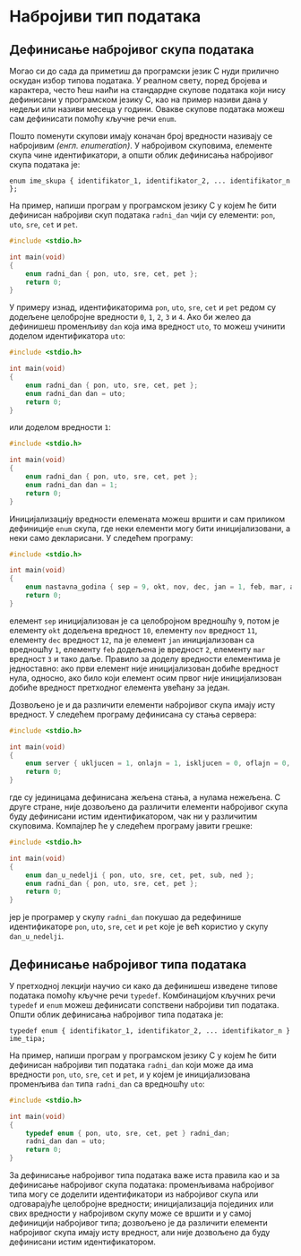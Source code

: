# Набројиви тип података

## Дефинисање набројивог скупа података

Могао си до сада да приметиш да програмски језик C нуди прилично оскудан
избор типова података. У реалном свету, поред бројева и карактера, често ћеш
наићи на стандардне скупове података који нису дефинисани у програмском језику
C, као на пример називи дана у недељи или називи месеца у години. Овакве
скупове података можеш сам дефинисати помоћу кључне речи `enum`.

Пошто поменути скупови имају коначан број вредности називају се набројивим
*(енгл. enumeration)*. У набројивом скуповима, елементе скупа чине
идентификатори, а општи облик дефинисања набројивог скупа података је:

```text
enum ime_skupa { identifikator_1, identifikator_2, ... identifikator_n };
```

На пример, напиши програм у програмском језику C у којем ће бити дефинисан
набројиви скуп података `radni_dan` чији су елементи: `pon`, `uto`, `sre`,
`cet` и `pet`.

```c
#include <stdio.h>

int main(void)
{
    enum radni_dan { pon, uto, sre, cet, pet };
    return 0;
}
```

У примеру изнад, идентификаторима `pon`, `uto`, `sre`, `cet` и `pet` редом су
додељене целобројне вредности `0`, `1`, `2`, `3` и `4`. Ако би желео да
дефинишеш променљиву `dan` која има вредност `uto`, то можеш учинити доделом
идентификатора `uto`:

```c
#include <stdio.h>

int main(void)
{
    enum radni_dan { pon, uto, sre, cet, pet };
    enum radni_dan dan = uto;
    return 0;
}
```

или доделом вредности `1`:

```c
#include <stdio.h>

int main(void)
{
    enum radni_dan { pon, uto, sre, cet, pet };
    enum radni_dan dan = 1;
    return 0;
}
```

Иницијализацију вредности елемената можеш вршити и сам приликом дефиниције
`enum` скупа, где неки елементи могу бити иницијализовани, а неки само
декларисани. У следећем програму:

```c
#include <stdio.h>

int main(void)
{
    enum nastavna_godina { sep = 9, okt, nov, dec, jan = 1, feb, mar, apr, maj, jun };
    return 0;
}
```

елемент `sep` иницијализован је са целобројном вредношћу `9`, потом је елементу
`okt` додељена вредност `10`, елементу `nov` вредност `11`, елементу `dec`
вредност `12`, па је елемент `jan` иницијализован са вредношћу `1`, елементу
`feb` додељена је вредност `2`, елементу `mar` вредност `3` и тако даље.
Правило за доделу вредности елементима је једноставно: ако први елемент није
иницијализован добиће вредност нула, односно, ако било који елемент осим првог
није иницијализован добиће вредност претходног елемента увећану за један.

Дозвољено је и да различити елементи набројивог скупа имају исту вредност. У
следећем програму дефинисана су стања сервера:

```c
#include <stdio.h>

int main(void)
{
    enum server { ukljucen = 1, onlajn = 1, iskljucen = 0, oflajn = 0, greska = 0 };
    return 0;
}
```

где су јединицама дефинисана жељена стања, а нулама нежељена. С друге стране,
није дозвољено да различити елементи набројивог скупа буду дефинисани истим
идентификатором, чак ни у различитим скуповима. Компајлер ће у следећем програму
јавити грешке:

```c
#include <stdio.h>

int main(void)
{
    enum dan_u_nedelji { pon, uto, sre, cet, pet, sub, ned };
    enum radni_dan { pon, uto, sre, cet, pet };
    return 0;
}
```

јер је програмер у скупу `radni_dan` покушао да редефинише идентификаторе
`pon`, `uto`, `sre`, `cet` и `pet` које је већ користио у скупу
`dan_u_nedelji`.

## Дефинисање набројивог типа података

У претходној лекцији научио си како да дефинишеш изведене типове података
помоћу кључне речи `typedef`. Комбинацијом кључних речи `typedef` и `enum`
можеш дефинисати сопствени набројиви тип података. Општи облик дефинисања
набројивог типа података је:

```text
typedef enum { identifikator_1, identifikator_2, ... identifikator_n } ime_tipa;
```

На пример, напиши програм у програмском језику C у којем ће бити дефинисан
набројиви тип података `radni_dan` који може да има вредности `pon`, `uto`,
`sre`, `cet` и `pet`, и у којем је иницијализована променљива `dan` типа
`radni_dan` са вредношћу `uto`:

```c
#include <stdio.h>

int main(void)
{
    typedef enum { pon, uto, sre, cet, pet } radni_dan;
    radni_dan dan = uto;
    return 0;
}
```

За дефинисање набројивог типа података важе иста правила као и за дефинисање
набројивог скупа података: променљивама набројивог типа могу се доделити
идентификатори из набројивог скупа или одговарајуће целобројне вредности;
иницијализација појединих или свих вредности у набројивом скупу може се вршити
и у самој дефиницији набројивог типа; дозвољено је да различити елементи
набројивог скупа имају исту вредност, али није дозвољено да буду дефинисани
истим идентификатором.
